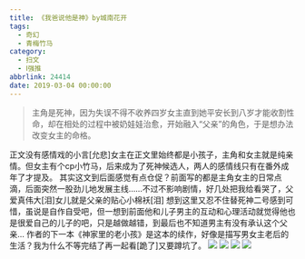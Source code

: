 ```yaml
---
title: 《我爸说他是神》by城南花开
tags:
  - 奇幻
  - 青梅竹马
category:
  - 扫文
  - Ⅰ强推
abbrlink: 24414
date: 2019-03-04 00:00:00
---
```

<meta name="referrer" content="no-referrer" />

> 主角是死神，因为失误不得不收养四岁女主直到她平安长到八岁才能收割性命，却在相处的过程中被奶娃娃治愈，开始融入“父亲”的角色，于是想办法改变女主的命格。

<!-- more -->

正文没有感情戏的小言[允悲]女主在正文里始终都是小孩子，主角和女主就是纯亲情。但女主有个cp小竹马，后来成为了死神候选人，两人的感情线只有在番外成年了才提及。
其实这文到后面感觉有点仓促？前面写的都是主角女主的日常点滴，后面突然一股劲儿地发展主线……不过不影响剧情，好几处把我给看哭了，父爱真伟大[泪]女儿就是父亲的贴心小棉袄[泪]
想到这里又忍不住替死神二号感到可惜，虽说是自作自受吧，但一想到前面他和儿子男主的互动和心理活动就觉得他也是很爱自己的儿子的吧，只是越做越错，到最后也不知道男主有没有承认这个父亲…
作者的下一本《神家里的老小孩》是这本的续作，好像是描写男女主老后的生活？我为什么不等完结了再一起看[跪了]又要蹲坑了。
![](https://wx1.sinaimg.cn/mw690/0069kFhhgy1g0r4twjxjmj30yi1pcqv5.jpg)
![](https://wx3.sinaimg.cn/mw690/0069kFhhgy1g0r4u0ltbxj30yi1pcqv5.jpg)
![](https://wx2.sinaimg.cn/mw690/0069kFhhgy1g0r4u4a4l2j30yi1pcqv5.jpg)
![](https://wx1.sinaimg.cn/mw690/0069kFhhgy1g0r4ts024nj30yi1pcqv5.jpg)